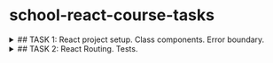# school-react-course-tasks

<details>
<summary>
## TASK 1: React project setup. Class components. Error boundary.
</summary>

Link: https://github.com/rolling-scopes-school/tasks/blob/master/react/modules/tasks/class-components.md

This project is a React application built using Vite, TypeScript, and modern development tools like ESLint, Prettier, and Husky. It follows best practices for code quality, formatting, and Git hooks.

## Features

- **React with TypeScript: Type-safe React components.**
- **Vite: Fast development server and build tool.**
- **ESLint: Static code analysis for catching errors and enforcing coding standards.**
- **Prettier: Automated code formatting for consistent style.**
- **Husky: Git hooks for running linting and formatting before commits.**
- **Error Boundary: Graceful error handling with a fallback UI.**
- **Local Storage Integration: Persists search terms across sessions.**
- **API Integration: Fetches data from a RESTful API (e.g., PokeAPI, SWAPI).**

## Setup

### Steps

1. Setup Node.js
2. Install vite & run NPM install

```bash
npm create vite@latest rs-react-app -- --template react-ts
cd rs-react-app
npm install
npm run dev
```

3. Set up ESLint and Prettier

```bash
npm install -D eslint-plugin-react eslint-plugin-prettier eslint-config-prettier eslint-plugin-react-compiler@beta
npm install -D --save-exact prettier
```

Add a new file .prettierrc to the root of the project:

```json
{
  "trailingComma": "es5",
  "tabWidth": 2,
  "semi": true,
  "singleQuote": true
}
```

Update file eslint.config.js

```js
import js from '@eslint/js';
import globals from 'globals';
import reactHooks from 'eslint-plugin-react-hooks';
import reactRefresh from 'eslint-plugin-react-refresh';
import react from 'eslint-plugin-react';
import tseslint from 'typescript-eslint';
import eslintPluginPrettier from 'eslint-plugin-prettier/recommended';
import reactCompiler from 'eslint-plugin-react-compiler';

export default tseslint.config(
  { ignores: ['dist'] },
  {
    extends: [
      js.configs.recommended,
      ...tseslint.configs.strict,
      eslintPluginPrettier,
    ],
    files: ['**/*.{ts,tsx}'],
    languageOptions: {
      ecmaVersion: 2020,
      globals: globals.browser,
    },
    plugins: {
      react,
      'react-hooks': reactHooks,
      'react-refresh': reactRefresh,
      'react-compiler': reactCompiler,
    },
    rules: {
      ...reactHooks.configs.recommended.rules,
      'react-refresh/only-export-components': [
        'warn',
        { allowConstantExport: true },
      ],
      'react-compiler/react-compiler': 'error',
      ...react.configs.recommended.rules,
      ...react.configs['jsx-runtime'].rules,
    },
    settings: {
      react: {
        version: 'detect',
      },
    },
  }
);
```

4. Husky Setup

```bash
npm install --save-dev husky
npx husky init
npx husky add .husky/pre-commit "npm run lint"
```

5. Add package.json commands:

```json
    "dev": "vite",
    "build": "vite build",
    "preview": "vite preview",
    "lint": "eslint . --ext ts,tsx --fix",
    "format:fix": "prettier --write .",
    "prepare": "husky install"
```

## Project Structure

```
/
├── src/
│   ├── components/
│   │   ├── Search.tsx
│   │   ├── CardList.tsx
│   │   ├── Card.tsx
│   │   └── ErrorBoundary.tsx
│   ├── App.tsx
│   └── main.tsx
├── .eslintrc.js
├── .prettierrc
├── package.json
├── tsconfig.json
├── README.md
└── .gitignore
```

## Template

Successful response.

```
+-------------------------------------------------------+
|                                                       |
|  +------------------ Top controls ------------------+ |
|  | +--------------------------+ +-----------------+ | |
|  | | [Search Input Field]     | | [Search Button] | | |
|  | +--------------------------+ +-----------------+ | |
|  +--------------------------------------------------+ |
|                                                       |
|  +-------------------- Results ---------------------+ |
|  | +----------------------------------------------+ | |
|  | | Item Name  | Item Description                | | |
|  | +----------------------------------------------+ | |
|  | | [Item 1]   | [Description 1]                 | | |
|  | | [Item 2]   | [Description 2]                 | | |
|  | | ...        | ...                             | | |
|  +--------------------------------------------------+ |
|                                       [Error Button]  |
+-------------------------------------------------------+
```

Non-successful response.

```
+-------------------------------------------------------+
|                                                       |
|  +------------------ Top controls ------------------+ |
|  | +--------------------------+ +-----------------+ | |
|  | | [Search Input Field]     | | [Search Button] | | |
|  | +--------------------------+ +-----------------+ | |
|  +--------------------------------------------------+ |
|                                                       |
|  +-------------------- Results ---------------------+ |
|  |                                                  | |
|  |                 Error description                | |
|  |                                                  | |
|  +--------------------------------------------------+ |
|                                       [Error Button]  |
+-------------------------------------------------------+
```

</details>
<details>
<summary>
## TASK 2: React Routing. Tests.
</summary>

Link: https://github.com/rolling-scopes-school/tasks/blob/master/react/modules/tasks/routing.md

## Implemented Features

### Component Refactoring and Hooks

- **Converted all class components into functional components except the Error Boundary component.**
- **Created a custom hook to restore the search query from local storage.**
- **Used appropriate React lifecycle hooks.**
- **Ensured state management was handled within individual components.**

### Routing

- **Implemented routing using React Router in SPA (non-SSR) mode.**
- **Added a 404 page for non-existing routes.**

### Pagination

- **Implemented pagination for the existing item list (search results).**
- **Updated the browser URL with the current page using query parameters.**
- **Ensured the pagination component appears after receiving the full list of items.**

### Search and Item Details Display

- Configured the main page to display search results.
- On item click, the page was split into two sections:
    - The left section continued to display search results.
    - The right section displayed item details using Router Outlet.
- Added a loading indicator while fetching additional details.
- Implemented a close button for the details section.
- Allowed closing the details section by clicking on the left section.
- Reflected the state of the opened details section in the URL (e.g., /?frontpage=2&details=1).

### Testing

- Configured Jest as the test runner.
- Ensured the test runner displayed test coverage.
- Achieved at least 70% test coverage (excluding App.tsx).
- Included only .tsx files in coverage.
- Integrated React Testing Library for component testing.

</details>